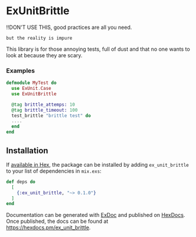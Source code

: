 # ExUnitBrittle

!!DON'T USE THIS, good practices are all you need.
  
`but the reality is impure`

This library is for those annoying tests, full of dust and that no one wants to look at because they are scary.

### Examples

```elixir
defmodule MyTest do
  use ExUnit.Case
  use ExUnitBrittle

  @tag brittle_attemps: 10
  @tag brittle_timeout: 100
  test_brittle "brittle test" do
  ....
  end
end
```

## Installation

If [available in Hex](https://hex.pm/docs/publish), the package can be installed
by adding `ex_unit_brittle` to your list of dependencies in `mix.exs`:

```elixir
def deps do
  [
    {:ex_unit_brittle, "~> 0.1.0"}
  ]
end
```

Documentation can be generated with [ExDoc](https://github.com/elixir-lang/ex_doc)
and published on [HexDocs](https://hexdocs.pm). Once published, the docs can
be found at <https://hexdocs.pm/ex_unit_brittle>.

